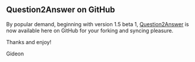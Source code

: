 Question2Answer on GitHub
-------------------------

By popular demand, beginning with version 1.5 beta 1, [Question2Answer] is now available here on GitHub for your forking and syncing pleasure.

Thanks and enjoy!

Gideon

[Question2Answer]: http://www.question2answer.org/
[here]: http://www.question2answer.org/qa/message/gidgreen